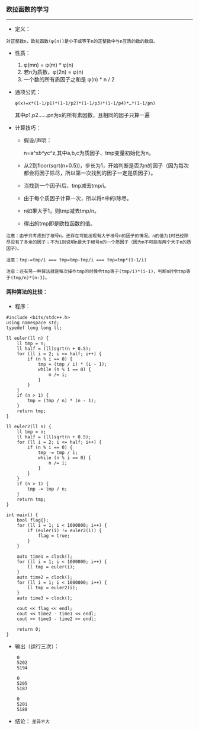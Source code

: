 ### 欧拉函数的学习
---
- 定义：

>
    对正整数n，欧拉函数(φ(n))是小于或等于n的正整数中与n互质的数的数目。

- 性质：

    1. φ(mn) = φ(m) * φ(n)
    2. 若n为质数，φ(2n) = φ(n)
    3. 一个数的所有质因子之和是 φ(n) * n / 2

- 通项公式：

    `φ(x)=x*(1-1/p1)*(1-1/p2)*(1-1/p3)*(1-1/p4)*…*(1-1/pn)`

    其中p1,p2……pn为x的所有素因数，且相同的因子只算一遍

- 计算技巧：

    - 假设/声明：

        n=a^x*b^y*c^z,其中a,b,c为质因子、tmp变量初始化为n。

    - 从2到floor(sqrt(n+0.5))，步长为1，开始判断是否为n的因子（因为每次都会将因子除尽，所以第一次找到的因子一定是质因子）。

    - 当找到一个因子i后，tmp减去tmp/i。

    - 由于每个质因子计算一次，所以将n中的i除尽。

    - n如果大于1，则tmp减去tmp/n。

    - 得出的tmp即是欧拉函数的值。

>
    注意：由于只考虑到了根号n，还存在可能出现有大于根号n的因子的情况。n的值为1时已经除尽没有了多余的因子；不为1则说明n是大于根号n的一个质因子（因为n不可能有两个大于n的质因子）。

>
    注意：tmp-=tmp/i === tmp=tmp-tmp/i === tmp=tmp*(1-1/i)

>
    注意：还有另一种算法就是每次操作tmp的时候令tmp等于(tmp/i)*(i-1)，判断n时令tmp等于(tmp/n)*(n-1)。

#### 两种算法的比较：

- 程序：
```
#include <bits/stdc++.h>
using namespace std;
typedef long long ll;

ll euler(ll n) {
    ll tmp = n;
    ll half = (ll)sqrt(n + 0.5);
    for (ll i = 2; i <= half; i++) {
        if (n % i == 0) {
            tmp = (tmp / i) * (i - 1);
            while (n % i == 0) {
                n /= i;
            }
        }
    }
    if (n > 1) {
        tmp = (tmp / n) * (n - 1);
    }
    return tmp;
}

ll euler2(ll n) {
    ll tmp = n;
    ll half = (ll)sqrt(n + 0.5);
    for (ll i = 2; i <= half; i++) {
        if (n % i == 0) {
            tmp -= tmp / i;
            while (n % i == 0) {
                n /= i;
            }
        }
    }
    if (n > 1) {
        tmp -= tmp / n;
    }
    return tmp;
}

int main() {
    bool flag{};
    for (ll i = 1; i < 1000000; i++) {
        if (euler(i) != euler2(i)) {
            flag = true;
        }
    }

    auto time1 = clock();
    for (ll i = 1; i < 1000000; i++) {
        ll tmp = euler(i);
    }
    auto time2 = clock();
    for (ll i = 1; i < 1000000; i++) {
        ll tmp = euler2(i);
    }
    auto time3 = clock();

    cout << flag << endl;
    cout << time2 - time1 << endl;
    cout << time3 - time2 << endl;

    return 0;
}
```

- 输出（运行三次）：
```
    0
    5202
    5194

    0
    5205
    5187

    0
    5201
    5188
```

- 结论：
`差异不大`
